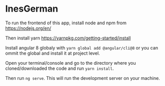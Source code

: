 # InesGerman

To run the frontend of this app, install node and npm from https://nodejs.org/en/

Then install yarn https://yarnpkg.com/getting-started/install

Install angular 8 globaly with `yarn global add @angular/cli@8` or you can ommit the global and install it
at project level.

Open your terminal/console and go to the directory where you cloned/downloaded the code and run `yarn install`.

Then run `ng serve`. 
This will run the development server on your machine. 